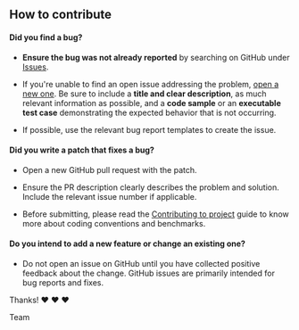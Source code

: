 ## How to contribute

#### **Did you find a bug?**

* **Ensure the bug was not already reported** by searching on GitHub under [Issues](https://github.com/front-end-by-rimantas/14-grupe-portfolio-elvish/issues).

* If you're unable to find an open issue addressing the problem, [open a new one](https://github.com/front-end-by-rimantas/14-grupe-portfolio-elvish/issues/new). Be sure to include a **title and clear description**, as much relevant information as possible, and a **code sample** or an **executable test case** demonstrating the expected behavior that is not occurring.

* If possible, use the relevant bug report templates to create the issue.

#### **Did you write a patch that fixes a bug?**

* Open a new GitHub pull request with the patch.

* Ensure the PR description clearly describes the problem and solution. Include the relevant issue number if applicable.

* Before submitting, please read the [Contributing to project](https://github.com/front-end-by-rimantas/14-grupe-portfolio-elvish/blob/master/CODE_OF_CONDUCT.md) guide to know more about coding conventions and benchmarks.

#### **Do you intend to add a new feature or change an existing one?**

* Do not open an issue on GitHub until you have collected positive feedback about the change. GitHub issues are primarily intended for bug reports and fixes.

Thanks! :heart: :heart: :heart:

Team
